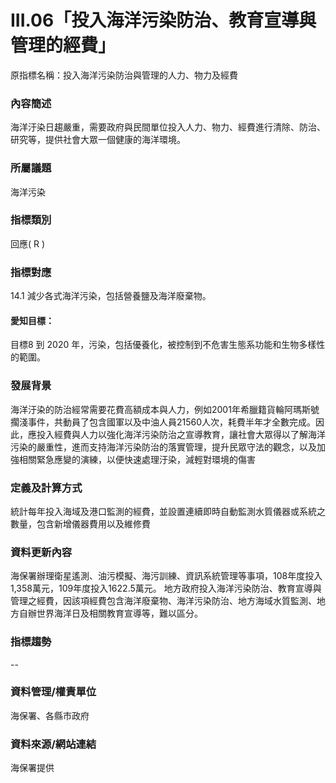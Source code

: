 # III.06「投入海洋污染防治、教育宣導與管理的經費」
原指標名稱：投入海洋污染防治與管理的人力、物力及經費

<script type="text/javascript" src="http://cdn.mathjax.org/mathjax/latest/MathJax.js?config=TeX-AMS-MML_HTMLorMML"></script>
### 內容簡述
海洋汙染日趨嚴重，需要政府與民間單位投入人力、物力、經費進行清除、防治、研究等，提供社會大眾一個健康的海洋環境。
### 所屬議題
海洋污染
### 指標類別
回應( R )
### 指標對應
14.1
減少各式海洋污染，包括營養鹽及海洋廢棄物。
#### 愛知目標：
目標8
到 2020 年，污染，包括優養化，被控制到不危害生態系功能和生物多樣性的範圍。
### 發展背景
海洋汙染的防治經常需要花費高額成本與人力，例如2001年希臘籍貨輪阿瑪斯號擱淺事件，共動員了包含國軍以及中油人員21560人次，耗費半年才全數完成。因此，應投入經費與人力以強化海洋污染防治之宣導教育，讓社會大眾得以了解海洋污染的嚴重性，進而支持海洋污染防治的落實管理，提升民眾守法的觀念，以及加強相關緊急應變的演練，以便快速處理汙染，減輕對環境的傷害
### 定義及計算方式
統計每年投入海域及港口監測的經費，並設置連續即時自動監測水質儀器或系統之數量，包含新增儀器費用以及維修費
### 資料更新內容
海保署辦理衛星遙測、油污模擬、海污訓練、資訊系統管理等事項，108年度投入1,358萬元，109年度投入1622.5萬元。
地方政府投入海洋污染防治、教育宣導與管理之經費，因該項經費包含海洋廢棄物、海洋污染防治、地方海域水質監測、地方自辦世界海洋日及相關教育宣導等，難以區分。
### 指標趨勢
--
### 資料管理/權責單位
海保署、各縣市政府
### 資料來源/網站連結
海保署提供